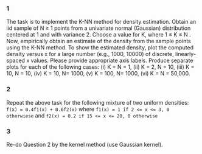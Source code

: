 ### 1
The task is to implement the K-NN method for density estimation. Obtain an iid
sample of N ≥ 1 points from a univariate normal (Gaussian) distribution centered at
1 and with variance 2. Choose a value for K, where 1 ≤ K ≤ N . Now, empirically
obtain an estimate of the density from the sample points using the K-NN method. To
show the estimated density, plot the computed density versus x for a large number
(e.g., 1000, 10000) of discrete, linearly-spaced x values. Please provide appropriate axis
labels. Produce separate plots for each of the following cases: (i) K = N = 1, (ii) K =
2, N = 10, (iii) K = 10, N = 10, (iv) K = 10, N= 1000, (v) K = 100, N= 1000, (vi) K
= N = 50,000.

### 2
Repeat the above task for the following mixture of two uniform densities: `f(x) = 0.4f1(x) + 0.6f2(x)` where `f1(x) = 1 if 2 <= x <= 3, 0 otherwiese`
and `f2(x) = 0.2 if 15 <= x <= 20, 0 otherwise`

### 3
Re-do Question 2 by the kernel method (use Gaussian kernel).
